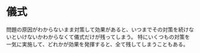 # 儀式

問題の原因がわからないまま対策して効果があると、いつまでその対策を続けないといけないかわからなくて儀式だけが残ってしまう。
特にいくつもの対策を一気に実施して、どれかが効果を発揮すると、全て残してしまうこともある。
